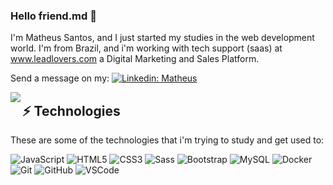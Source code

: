 ### Hello friend.md 👋

I'm Matheus Santos, and I just started my studies in the web development world. I'm from Brazil, and i'm working with tech support (saas) at www.leadlovers.com a Digital Marketing and Sales Platform.

Send a message on my:
[![Linkedin: Matheus](https://img.shields.io/badge/-Linkedin-blue?style=flat-square&logo=Linkedin&logoColor=white&link=www.linkedin.com/in/matheus-corp-santos/)](www.linkedin.com/in/matheus-corp-santos/)

<img align="left" src="https://github-readme-stats.vercel.app/api?username=Fawkesst&show_icons=true&" />

## ⚡ Technologies

These are some of the technologies that i'm trying to study and get used to:

![JavaScript](https://img.shields.io/badge/-JavaScript-black?style=flat-square&logo=javascript)
![HTML5](https://img.shields.io/badge/-HTML5-E34F26?style=flat-square&logo=html5&logoColor=white)
![CSS3](https://img.shields.io/badge/-CSS3-1572B6?style=flat-square&logo=css3)
![Sass](https://img.shields.io/badge/-Sass-CC6699?style=flat-square&logo=sass&logoColor=white)
![Bootstrap](https://img.shields.io/badge/-Bootstrap-563D7C?style=flat-square&logo=bootstrap)
![MySQL](https://img.shields.io/badge/-MySQL-4479A1?style=flat-square&logo=mysql&logoColor=white)
![Docker](https://img.shields.io/badge/-Docker-2496ED?style=flat-square&logo=docker&logoColor=white)
![Git](https://img.shields.io/badge/-Git-black?style=flat-square&logo=git)
![GitHub](https://img.shields.io/badge/-GitHub-181717?style=flat-square&logo=github)
![VSCode](https://img.shields.io/badge/-VSCode-007ACC?style=flat-square&logo=visual-studio-code&logoColor=white)







